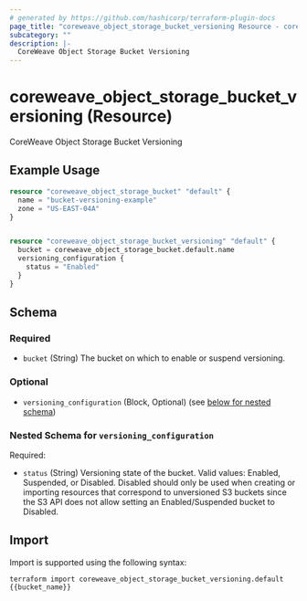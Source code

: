 ```yaml
---
# generated by https://github.com/hashicorp/terraform-plugin-docs
page_title: "coreweave_object_storage_bucket_versioning Resource - coreweave"
subcategory: ""
description: |-
  CoreWeave Object Storage Bucket Versioning
---
```


# coreweave_object_storage_bucket_versioning (Resource)

CoreWeave Object Storage Bucket Versioning

## Example Usage

```terraform
resource "coreweave_object_storage_bucket" "default" {
  name = "bucket-versioning-example"
  zone = "US-EAST-04A"
}


resource "coreweave_object_storage_bucket_versioning" "default" {
  bucket = coreweave_object_storage_bucket.default.name
  versioning_configuration {
    status = "Enabled"
  }
}
```

<!-- schema generated by tfplugindocs -->
## Schema

### Required

- `bucket` (String) The bucket on which to enable or suspend versioning.

### Optional

- `versioning_configuration` (Block, Optional) (see [below for nested schema](#nestedblock--versioning_configuration))

<a id="nestedblock--versioning_configuration"></a>
### Nested Schema for `versioning_configuration`

Required:

- `status` (String) Versioning state of the bucket. Valid values: Enabled, Suspended, or Disabled. Disabled should only be used when creating or importing resources that correspond to unversioned S3 buckets since the S3 API does not allow setting an Enabled/Suspended bucket to Disabled.

## Import

Import is supported using the following syntax:

```shell
terraform import coreweave_object_storage_bucket_versioning.default {{bucket_name}}
```
